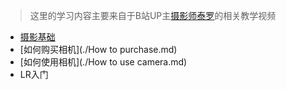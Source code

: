 > 这里的学习内容主要来自于B站UP主[摄影师泰罗](https://space.bilibili.com/110683415)的相关教学视频

- [摄影基础](./Basics.md)
- [如何购买相机](./How to purchase.md)
- [如何使用相机](./How to use camera.md)
- LR入门
